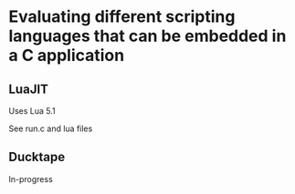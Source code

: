 # Evaluating different scripting languages that can be embedded in a C application

## LuaJIT

Uses Lua 5.1

See run.c and lua files

## Ducktape

In-progress
